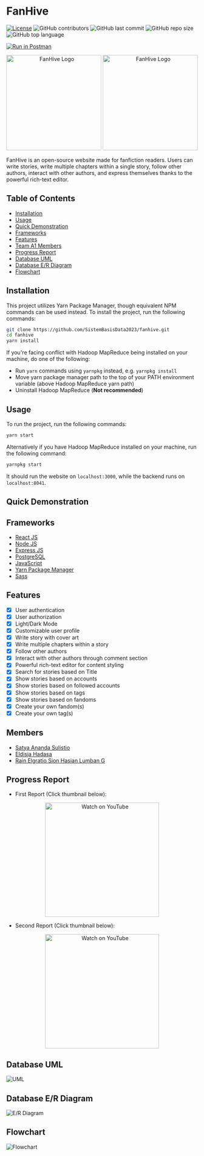 # FanHive

[![License](https://img.shields.io/badge/license-MIT-blue)](https://github.com/SistemBasisData2023/fanhive)
![GitHub contributors](https://img.shields.io/github/contributors/SistemBasisData2023/fanhive)
![GitHub last commit](https://img.shields.io/github/last-commit/SistemBasisData2023/fanhive)
![GitHub repo size](https://img.shields.io/github/repo-size/SistemBasisData2023/fanhive)
![GitHub top language](https://img.shields.io/github/languages/top/SistemBasisData2023/fanhive)

[![Run in Postman](https://run.pstmn.io/button.svg)](https://app.getpostman.com/run-collection/24269107-49534318-ec4e-4f9e-9c08-5f68d9954a2f?action=collection%2Ffork&source=rip_markdown&collection-url=entityId%3D24269107-49534318-ec4e-4f9e-9c08-5f68d9954a2f%26entityType%3Dcollection%26workspaceId%3D6c8ef9b5-1bba-4036-b8fa-c0d5aacef761)

<p align=center>
<img src="./thumbnails/Logo%20FanHive.png" alt="FanHive Logo" height="250">
<img src="./thumbnails/FanHive%20Banner.png" alt="FanHive Logo" height="250">
</p>

FanHive is an open-source website made for fanfiction readers. Users can write stories, write multiple chapters within a single story, follow other authors, interact with other authors, and express themselves thanks to the powerful rich-text editor.

## Table of Contents

- [Installation](#installation)
- [Usage](#usage)
- [Quick Demonstration](#quick-demonstration)
- [Frameworks](#frameworks)
- [Features](#features)
- [Team A1 Members](#members)
- [Progress Report](#progress-report)
- [Database UML](#database-uml)
- [Database E/R Diagram](#database-er-diagram)
- [Flowchart](#flowchart)

## Installation

This project utilizes Yarn Package Manager, though equivalent NPM commands can be used instead. To install the project, run the following commands:

```bash
git clone https://github.com/SistemBasisData2023/fanhive.git
cd fanhive
yarn install
```

If you're facing conflict with Hadoop MapReduce being installed on your machine, do one of the following:

- Run `yarn` commands using `yarnpkg` instead, e.g. `yarnpkg install`
- Move yarn package manager path to the top of your PATH environment variable (above Hadoop MapReduce yarn path)
- Uninstall Hadoop MapReduce (**Not recommended**)

## Usage

To run the project, run the following commands:

```bash
yarn start
```

Alternatively if you have Hadoop MapReduce installed on your machine, run the following command:

```bash
yarnpkg start
```

It should run the website on `localhost:3000`, while the backend runs on `localhost:8041`.

## Quick Demonstration


## Frameworks

- [React JS](https://reactjs.org/)
- [Node JS](https://nodejs.org/en/)
- [Express JS](https://expressjs.com/)
- [PostgreSQL](https://www.postgresql.org/)
- [JavaScript](https://www.javascript.com/)
- [Yarn Package Manager](https://yarnpkg.com/)
- [Sass](https://sass-lang.com/)

## Features

- [x] User authentication
- [x] User authorization
- [x] Light/Dark Mode
- [x] Customizable user profile
- [x] Write story with cover art
- [x] Write multiple chapters within a story
- [x] Follow other authors
- [x] Interact with other authors through comment section
- [x] Powerful rich-text editor for content styling
- [x] Search for stories based on Title
- [x] Show stories based on accounts
- [x] Show stories based on followed accounts
- [x] Show stories based on tags
- [x] Show stories based on fandoms
- [x] Create your own fandom(s)
- [x] Create your own tag(s)

## Members

- [Satya Ananda Sulistio](https://github.com/styxnanda)
- [Eldisja Hadasa](https://github.com/eldisja)
- [Rain Elgratio Sion Hasian Lumban G](https://github.com/RainElgratio)

## Progress Report

- First Report (Click thumbnail below):
<div align="center">
<a href="https://youtu.be/j4RG3DOQX9w">
  <img src="https://img.youtube.com/vi/j4RG3DOQX9w/maxresdefault.jpg" alt="Watch on YouTube" width=300/>
</a>
</div>

- Second Report (Click thumbnail below):
<div align="center">
<a href="https://youtu.be/ywfgtsDVN2k">
  <img src="https://img.youtube.com/vi/ywfgtsDVN2k/maxresdefault.jpg" alt="Watch on YouTube" width=300/>
</a>
</div>

## Database UML

![UML](./UML%20Database.png)

## Database E/R Diagram

![E/R Diagram](./ER%20Diagram.png)

## Flowchart

![Flowchart](./FanHive%20Scenario%20Flowchart.png)
